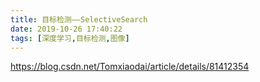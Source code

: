 ```yaml
---
title: 目标检测——SelectiveSearch
date: 2019-10-26 17:40:22
tags: [深度学习,目标检测,图像]
---
```


https://blog.csdn.net/Tomxiaodai/article/details/81412354

